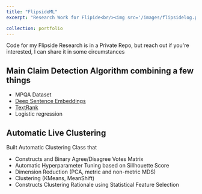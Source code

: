 ```yaml
---
title: "FlipsideML"
excerpt: "Research Work for Flipide<br/><img src='/images/flipsidelog.png'>"

collection: portfolio
---
```


Code for my Flipside Research is in a Private Repo, but reach out if you're interested, I can share it in some circumstances

## Main Claim Detection Algorithm combining a few things

* MPQA Dataset
* [Deep Sentence Embeddings](https://arxiv.org/abs/1705.02364)
* [TextRank](https://web.eecs.umich.edu/~mihalcea/papers/mihalcea.emnlp04.pdf)
* Logistic regression

## Automatic Live Clustering 

Built Automatic Clustering Class that 

* Constructs and Binary Agree/Disagree Votes Matrix
* Automatic Hyperparameter Tuning based on Sillhouette Score
* Dimension Reduction (PCA, metric and non-metric MDS)
* Clustering (KMeans, MeanShift)
* Constructs Clustering Rationale using Statistical Feature Selection

